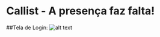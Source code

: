 # Callist - A presença faz falta!

##Tela de Login:
![alt text][img-login-v1]

[img-login-v1]: http://i63.tinypic.com/2pseooo.png "Tela de login versão 1"